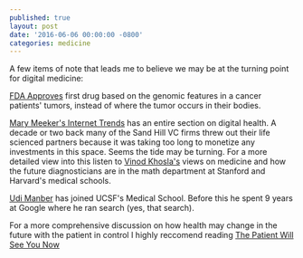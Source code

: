 ```yaml
---
published: true
layout: post
date: '2016-06-06 00:00:00 -0800'
categories: medicine
---
```

A few items of note that leads me to believe we may be at the turning point for digital medicine:

[FDA Approves](https://www.genomeweb.com/molecular-diagnostics/fda-approves-first-drug-tumors-biomarker-indication) first drug based on the genomic features in a cancer patients' tumors, instead of where the tumor occurs in their bodies.

[Mary Meeker's Internet Trends](http://www.kpcb.com/internet-trends) has an entire section on digital health. A decade or two back many of the Sand Hill VC firms threw out their life scienced partners because it was taking too long to monetize any investments in this space. Seems the tide may be turning. For a more detailed view into this listen to [Vinod Khosla's](https://blog.color.com/full-transcript-chrissy-farr-interviews-vinod-khosla-on-sequenced-42d354bdfc12) views on medicine and how the future diagnosticians are in the math department at Stanford and Harvard's medical schools.

[Udi Manber](https://en.wikipedia.org/wiki/Udi_Manber) has joined UCSF's Medical School. Before this he spent 9 years at Google where he ran search (yes, that search).

For a more comprehensive discussion on how health may change in the future with the patient in control I highly reccomend reading [The Patient Will See You Now](https://www.amazon.com/Patient-Will-See-You-Now/dp/0465054749)